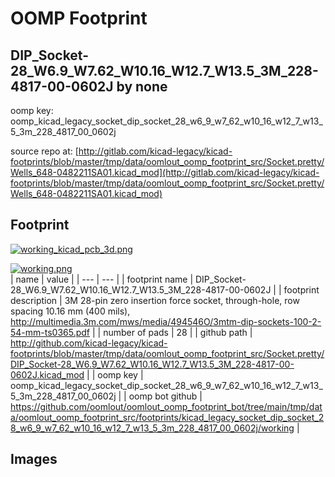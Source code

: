 # OOMP Footprint  
## DIP_Socket-28_W6.9_W7.62_W10.16_W12.7_W13.5_3M_228-4817-00-0602J  by none  
  
oomp key: oomp_kicad_legacy_socket_dip_socket_28_w6_9_w7_62_w10_16_w12_7_w13_5_3m_228_4817_00_0602j  
  
source repo at: [http://gitlab.com/kicad-legacy/kicad-footprints/blob/master/tmp/data/oomlout_oomp_footprint_src/Socket.pretty/Wells_648-0482211SA01.kicad_mod](http://gitlab.com/kicad-legacy/kicad-footprints/blob/master/tmp/data/oomlout_oomp_footprint_src/Socket.pretty/Wells_648-0482211SA01.kicad_mod)  
## Footprint  
  
[![working_kicad_pcb_3d.png](working_kicad_pcb_3d_600.png)](working_kicad_pcb_3d.png)  
  
[![working.png](working_600.png)](working.png)  
| name | value | 
| --- | --- | 
| footprint name | DIP_Socket-28_W6.9_W7.62_W10.16_W12.7_W13.5_3M_228-4817-00-0602J | 
| footprint description | 3M 28-pin zero insertion force socket, through-hole, row spacing 10.16 mm (400 mils), http://multimedia.3m.com/mws/media/494546O/3mtm-dip-sockets-100-2-54-mm-ts0365.pdf | 
| number of pads | 28 | 
| github path | http://github.com/kicad-legacy/kicad-footprints/blob/master/tmp/data/oomlout_oomp_footprint_src/Socket.pretty/DIP_Socket-28_W6.9_W7.62_W10.16_W12.7_W13.5_3M_228-4817-00-0602J.kicad_mod | 
| oomp key | oomp_kicad_legacy_socket_dip_socket_28_w6_9_w7_62_w10_16_w12_7_w13_5_3m_228_4817_00_0602j | 
| oomp bot github | https://github.com/oomlout/oomlout_oomp_footprint_bot/tree/main/tmp/data/oomlout_oomp_footprint_src/footprints/kicad_legacy_socket_dip_socket_28_w6_9_w7_62_w10_16_w12_7_w13_5_3m_228_4817_00_0602j/working | 
## Images  
